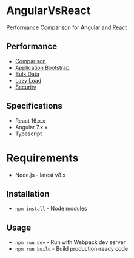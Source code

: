 # AngularVsReact
Performance Comparison for Angular and React

## Performance
- [Comparison](https://github.com/praveenkumar-outlook/AngularVsReact/tree/master/docs/Comparison)
- [Application Bootstrap](https://github.com/praveenkumar-outlook/AngularVsReact/tree/master/docs/ApplicationBootstrap)
- [Bulk Data](https://github.com/praveenkumar-outlook/AngularVsReact/tree/master/docs/BulkData)
- [Lazy Load](https://github.com/praveenkumar-outlook/AngularVsReact/tree/master/docs/LazyLoad)
- [Security](https://github.com/praveenkumar-outlook/AngularVsReact/tree/master/docs/Security)

## Specifications
 - React 16.x.x
 - Angular 7.x.x
 - Typescript

# Requirements
 - Node.js - latest v8.x

## Installation
 - `npm install` - Node modules

## Usage
 - `npm run dev` - Run with Webpack dev server
 - `npm run build` - Build production-ready code
